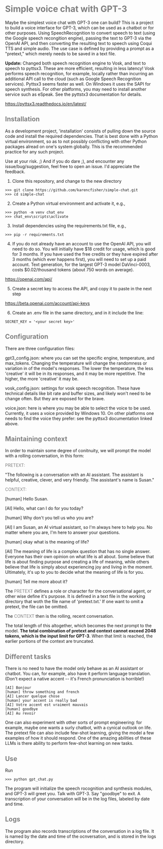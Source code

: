 <span style="color: gray">
<h1>Simple voice chat with GPT-3</h1>
</span>

Maybe the simplest voice chat with GPT-3 one can build? This is a project to build a voice interface for GPT-3, which can be used as a chatbot or for other purposes. Using SpeechRecognition to convert speech to text (using the Google speech recongition engine), passing the text to GPT-3 via the OpenAI API, and then converting the resulting text to speech using Coqui TTS and simple audio. The use case is defined by providing a prompt as a "pretext," which merely needs to be saved in a text file. 

<b>Update:</b> Changed both speech recognition engine to Vosk, and text to speech to pyttsx3. These are more efficient, resulting in less latency! Vosk performs
speech recognition, for example, locally rather than incurring an additional API call to the cloud (such as Google Speech Recognition services). Pyttsx3 seems
faster as well. On Windows it uses the SAPI for speech synthesis. For other platforms, you may need to install another service such as eSpeak. See the pyttstx3
documentation for details.

https://pyttsx3.readthedocs.io/en/latest/


<span style="color: gray">
<h2>Installation</h2>
</span>

As a development project, 'installation' consists of pulling down the source code and install the required dependencies. That is best done with a Python virtual
environment, so as to not possibly conflicting with other Python packages alread on one's system globally. This is the recommended practice for any such
project.

Use at your risk. ;) And if you do dare ;), and encounter any issue/bug/suggestion, feel free to open an issue. I'd appreciate the feedback.

1) Clone this repository, and change to the new directory

```
>>> git clone https://github.com/karencfisher/simple-chat.git
>>> cd simple-chat
```

2) Create a Python virtual environment and activate it, e.g., 

```
>>> python -m venv chat_env
>>> chat_env\scripts\activate
```

3) Install dependencies using the requirements.txt file, e.g.,

```
>>> pip -r requirements.txt
```

4) If you do not already have an account to use the OpenAI API, you will need to do so. You 
will initially have $18 credit for usage, which is good for 3 months. If you have used the
free credits or they have expired after 3 months (which ever happens first), you will need to 
set up a paid account. Text generation, for the largest GPT-3 model DaVinci-0003,
costs $0.02/thousand tokens (about 750 words on average).

https://openai.com/api/

5) Create a secret key to access the API, and copy it to paste in the next step

https://beta.openai.com/account/api-keys

6) Create an .env file in the same directory, and in it include the line:

```
SECRET_KEY = '<your secret key>'
```

<span style="color: gray">
<h2>Configuration</h2>
</span>

There are three configuration files:

gpt3_config.json: where you can set the specific engine, temperature, and max_tokens. Changing the temperature will change the
randomness or variation in of the model's responses. The lower the temperature, the less 'creative' it will be in its responses, 
and it may be more repetitive. The higher, the more 'creative' it may be.

vosk_config.json: settings for vosk speech recognition. These have technical details like bit rate and buffer sizes, and likely
won't need to be change often. But they are exposed for the brave.

voice.json: here is where you may be able to select the voice to be used. Currently, it uses 
a voice provided by Windows 10. On other platforms one needs to find the voice they
prefer: see the pyttsx3 documentation linked above.

<span style="color: gray">
<h2>Maintaining context</h2>
</span>

In order to maintain some degree of conitnuity, we will prompt the model with a
rolling conversation, in this form:

<span style="color: gray">
PRETEXT:
</span>

"The following is a conversation with an AI assistant. The assistant is helpful, creative, 
clever, and very friendly. The assistant's name is Susan." 

<span style="color: gray">
CONTEXT:
</span>

[human] Hello Susan.  

[AI] Hello, what can I do for you today?  

[human] Why don't you tell us who you are?  

[AI] I am Susan, an AI virtual assistant, so I'm always here to help you. No matter where you are, I'm here to answer your questions.  

[human] okay what is the meaning of life?  

[AI] The meaning of life is a complex question that has no single answer. Everyone has their own opinion on what life is all about. Some believe that life is about finding purpose and creating a life of meaning, while others believe that life is simply about experiencing joy and living in the moment. Ultimately, it's up to you to decide what the meaning of life is for you.

[human] Tell me more about it?

The <span style="color: gray">PRETEXT</span> defines a role or character for the conversational agent, or other
wise define it's purpose. It is defined in a text file in the working directory that woth the file name of 'pretext.txt.' If one want to omit a pretext, the file can be omitted.

The <span style="color: gray">CONTEXT</span> then is the rolling, recent conversation. 

The total length of this altogether, which becomes the next prompt to the model.
<b>The total combination of pretext and context cannot exceed 2048 tokens, which is the input limit for
GPT-3</b>. When that limit is reached, the earlier portions of the context are truncated.<br>

<span style="color: gray">
<h2>Different tasks</h2>
</span>

There is no need to have the model only behave as an AI assistant or chatbot. You can, for example, also have it perform language translation. (Don't
expect a native accent -- it's French pronunciation is horrible!)

```
[AI] Bonjour
[human] throw something and french
[AI] Lancer quelque chose
[human] your accent is really bad
[AI] Votre accent est vraiment mauvais
[human] goodbye
[AI] Au revoir
```

One can also
experiment with other sorts of prompt engineering: for example, maybe one wants a surly chatbot, with a cynical outlook on life. The pretext file can
also include few-shot learning, giving the model a few examples of how it should respond. One of the amazing abilities of these LLMs is there ability
to perform few-shot learning on new tasks.
        
<span style="color: gray">
<h2>Use</h2>
</span>

Run

```
>>> python gpt_chat.py
```

The program will initialize the speech rocognition and synthesis modules, and GPT-3 will greet you. Talk with GPT-3. Say "goodbye" to exit.
A transcription of your conversation will be in the log files, labeled by date and time.


<span style="color: gray">
<h2>Logs</h2>
</span>

The program also records transcriptions of the conversation in a log file. It is named by the date and time
of the ocnversation, and is stored in the logs directory.
